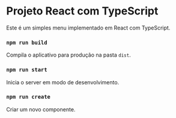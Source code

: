 # Projeto React com TypeScript

Este é um simples menu implementado em React com TypeScript.

### `npm run build`

Compila o aplicativo para produção na pasta `dist`.

### `npm run start`

Inicia o server em modo de desenvolvimento.

### `npm run create`

Criar um novo componente.